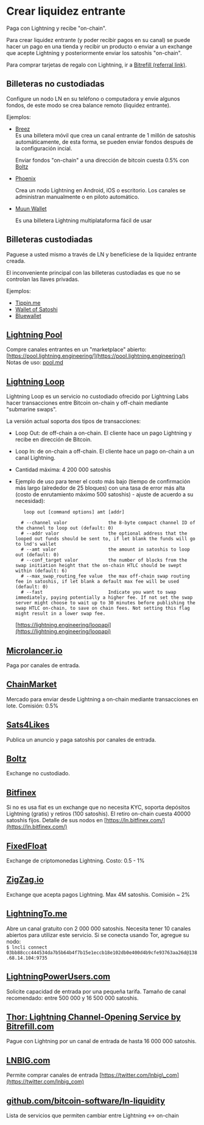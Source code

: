 # Crear liquidez entrante

Paga con Lightning y recibe "on-chain".

Para crear liquidez entrante \(y poder recibir pagos en su canal\) se puede hacer un pago en una tienda y recibir un producto o enviar a un exchange que acepte Lightning y posteriormente enviar los satoshis "on-chain".

Para comprar tarjetas de regalo con Lightning, ir a [Bitrefill \(referral link\)](https://www.bitrefill.com/buy/?code=XapbJJd8).

## Billeteras no custodiadas

Configure un nodo LN en su teléfono o computadora y envíe algunos fondos, de este modo se crea balance remoto (liquidez entrante).

Ejemplos:

* [Breez](https://breez.technology/)  
  Es una billetera móvil que crea un canal entrante de 1 millón de satoshis automáticamente, de esta forma, se pueden enviar fondos después de la configuración incial.

  Enviar fondos "on-chain" a una dirección de bitcoin cuesta 0.5% con [Boltz](https://boltz.exchange/)

* [Phoenix](https://phoenix.acinq.co/)   

  Crea un nodo Lightning en Android, iOS o escritorio. Los canales se administran manualmente o en piloto automático.

* [Muun Wallet](https://muun.com/)  

  Es una billetera Lightning multiplataforma fácil de usar

## Billeteras custodiadas

Paguese a usted mismo a través de LN y benefíciese de la liquidez entrante creada.

El inconveniente principal con las billeteras custodiadas es que no se controlan las llaves privadas.

Ejemplos:

* [Tippin.me](https://tippin.me/)
* [Wallet of Satoshi](https://www.walletofsatoshi.com/)
* [Bluewallet](https://bluewallet.io/)

## [Lightning Pool](https://pool.lightning.engineering/)

Compre canales entrantes en un "marketplace" abierto: [https://pool.lightning.engineering/](https://pool.lightning.engineering/) Notas de uso: [pool.md](advanced-tools/pool.md)

## [Lightning Loop](https://github.com/lightninglabs/loop)

Lightning Loop es un servicio no custodiado ofrecido por Lightning Labs hacer transacciones entre Bitcoin on-chain y off-chain mediante "submarine swaps".

La versión actual soporta dos tipos de transacciones:

* Loop Out: de off-chain a on-chain. El cliente hace un pago Lightning y recibe en dirección de Bitcoin.
* Loop In: de on-chain a off-chain. El cliente hace un pago on-chain a un canal Lightning.
* Cantidad máxima: 4 200 000 satoshis
* Ejemplo de uso para tener el costo más bajo \(tiempo de confirmación más largo \(alrededor de 25 bloques\) con una tasa de error más alta \(costo de enrutamiento máximo 500 satoshis\) - ajuste de acuerdo a su necesidad\):

  ```text
     loop out [command options] amt [addr]

    # --channel valor               the 8-byte compact channel ID of the channel to loop out (default: 0)
    # --addr valor                  the optional address that the looped out funds should be sent to, if let blank the funds will go to lnd's wallet
    # --amt valor                   the amount in satoshis to loop out (default: 0)
    # --conf_target valor           the number of blocks from the swap initiation height that the on-chain HTLC should be swept within (default: 6)
    # --max_swap_routing_fee value  the max off-chain swap routing fee in satoshis, if let blank a default max fee will be used (default: 0)
    # --fast                        Indicate you want to swap immediately, paying potentially a higher fee. If not set the swap server might choose to wait up to 30 minutes before publishing the swap HTLC on-chain, to save on chain fees. Not setting this flag might result in a lower swap fee.
  ```

  [https://lightning.engineering/loopapi](https://lightning.engineering/loopapi)


## [Microlancer.io](https://microlancer.io/services/?tag=%23lightning-network)

Paga por canales de entrada.

## [ChainMarket](https://chainmarket.etleneum.com/)

Mercado para enviar desde Lightning a on-chain mediante transacciones en lote. Comisión: 0.5%

## [Sats4Likes](https://kriptode.com/satsforlikes/index.html)

Publica un anuncio y paga satoshis por canales de entrada.

## [Boltz](https://boltz.exchange/)

Exchange no custodiado.

## [Bitfinex](https://bitfinex.com)

Si no es usa fiat es un exchange que no necesita KYC, soporta depósitos Lightning \(gratis\) y retiros \(100 satoshis\). El retiro on-chain cuesta 40000 satoshis fijos. Detalle de sus nodos en [https://ln.bitfinex.com/](https://ln.bitfinex.com/)

## [FixedFloat](https://fixedfloat.com/)

Exchange de criptomonedas Lightning. Costo: 0.5 - 1%

## [ZigZag.io](https://zigzag.io/)

Exchange que acepta pagos Lightning. Max 4M satoshis. Comisión ~ 2%

## [LightningTo.me](https://lightningto.me/)

Abre un canal gratuito con 2 000 000 satoshis. Necesita tener 10 canales abiertos para utilizar este servicio.
Si se conecta usando Tor, agregue su nodo:  
`$ lncli connect 03bb88ccc444534da7b5b64b4f7b15e1eccb18e102db0e400d4b9cfe93763aa26d@138.68.14.104:9735`

## [LightningPowerUsers.com](https://lightningpowerusers.com/home/)

Solicite capacidad de entrada por una pequeña tarifa. Tamaño de canal recomendado: entre 500 000 y 16 500 000 satoshis.

## [Thor: Lightning Channel-Opening Service by Bitrefill.com](https://www.bitrefill.com/thor-lightning-network-channels/?hl=en)

Pague con Lightning por un canal de entrada de hasta 16 000 000 satoshis.

## [LNBIG.com](https://lnbig.com/#/open-channel)

Permite comprar canales de entrada [https://twitter.com/lnbig\_com](https://twitter.com/lnbig_com)

## [github.com/bitcoin-software/ln-liquidity](https://github.com/bitcoin-software/ln-liquidity)

Lista de servicios que permiten cambiar entre Lightning &lt;-&gt; on-chain
